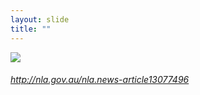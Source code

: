 ```yaml
---
layout: slide
title: ""
---
```




<section>
<a class="stretch" href="http://nla.gov.au/nla.news-article13077496"><img class="rotate-left" src="{{ site.baseurl }}/assets/images/waterpolice.png"></a>
<h6 class="rotate-left"><a class="external" href="http://nla.gov.au/nla.news-article13077496">http://nla.gov.au/nla.news-article13077496</a></h6>
</section>